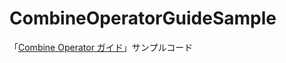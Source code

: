 # CombineOperatorGuideSample

「[Combine Operator ガイド](https://type-d4-lab.booth.pm/items/3309947)」サンプルコード
